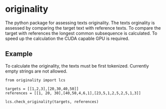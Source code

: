 # originality
The python package for assessing texts originality. The texts orginality is assessed by comparing the target text with reference texts. To compare the target with references the longest common subsequence is calculated. To speed up the calculation the CUDA capable GPU is required.

## Example
To calculate the originality, the texts must be first tokenized. Currently empty strings are not allowed.

```
from originality import lcs

targets = [[1,2,3],[20,30,40,50]]
references = [[1, 20, 30],[40,50,4,6,1],[23,5,1,2,5,2,5,1,3]]

lcs.check_originality(targets, references)
```
